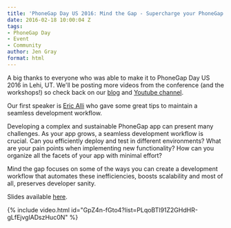 ```yaml
---
title: 'PhoneGap Day US 2016: Mind the Gap - Supercharge your PhoneGap Workflow'
date: 2016-02-18 10:00:04 Z
tags:
- PhoneGap Day
- Event
- Community
author: Jen Gray
format: html
---
```


A big thanks to everyone who was able to make it to PhoneGap Day US 2016 in Lehi, UT. We'll be posting more videos from the conference (and the workshops!) so check back on our [blog](https://phonegap.com/blog/tag/phonegap-day/) and [Youtube channel](https://www.youtube.com/user/PhoneGap).

Our first speaker is [Eric Alli](https://twitter.com/_ericalli)</a> who gave some great tips to maintain a seamless development workflow.

Developing a complex and sustainable PhoneGap app can present many challenges. As your app grows, a seamless development workflow is crucial. Can you efficiently deploy and test in different environments? What are your pain points when implementing new functionality? How can you organize all the facets of your app with minimal effort?

Mind the gap focuses on some of the ways you can create a development workflow that automates these inefficiencies, boosts scalability and most of all, preserves developer sanity.

Slides available [here](https://speakerdeck.com/ericalli/supercharge-your-phonegap-workflow).

{% include video.html id="GpZ4n-fGto4?list=PLqoBTl91Z2GHdHR-gLfEjvglADszHuc0N" %}

